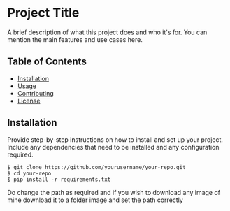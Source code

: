 # Project Title

A brief description of what this project does and who it's for. You can mention the main features and use cases here.

## Table of Contents

- [Installation](#installation)
- [Usage](#usage)
- [Contributing](#contributing)
- [License](#license)

## Installation

Provide step-by-step instructions on how to install and set up your project. Include any dependencies that need to be installed and any configuration required.

```
$ git clone https://github.com/yourusername/your-repo.git
$ cd your-repo
$ pip install -r requirements.txt

```
Do change the path as required and if you wish to download any image of mine download it to a folder image and set the path correctly
